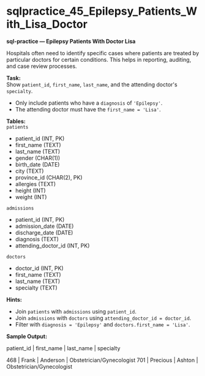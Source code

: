 # sqlpractice_45_Epilepsy_Patients_With_Lisa_Doctor

**sql-practice — Epilepsy Patients With Doctor Lisa**  

Hospitals often need to identify specific cases where patients are treated by particular doctors for certain conditions. This helps in reporting, auditing, and case review processes.  

**Task:**  
Show `patient_id`, `first_name`, `last_name`, and the attending doctor's `specialty`.  
- Only include patients who have a `diagnosis` of `'Epilepsy'`.  
- The attending doctor must have the `first_name = 'Lisa'`.  

**Tables:**  
`patients`  
- patient_id (INT, PK)  
- first_name (TEXT)  
- last_name (TEXT)  
- gender (CHAR(1))  
- birth_date (DATE)  
- city (TEXT)  
- province_id (CHAR(2), PK)  
- allergies (TEXT)  
- height (INT)  
- weight (INT)  

`admissions`  
- patient_id (INT, PK)  
- admission_date (DATE)  
- discharge_date (DATE)  
- diagnosis (TEXT)  
- attending_doctor_id (INT, PK)  

`doctors`  
- doctor_id (INT, PK)  
- first_name (TEXT)  
- last_name (TEXT)  
- specialty (TEXT)  

**Hints:**  
- Join `patients` with `admissions` using `patient_id`.  
- Join `admissions` with `doctors` using `attending_doctor_id = doctor_id`.  
- Filter with `diagnosis = 'Epilepsy'` and `doctors.first_name = 'Lisa'`.  

**Sample Output:**  

patient_id | first_name | last_name | specialty

468 | Frank | Anderson | Obstetrician/Gynecologist
701 | Precious | Ashton | Obstetrician/Gynecologist